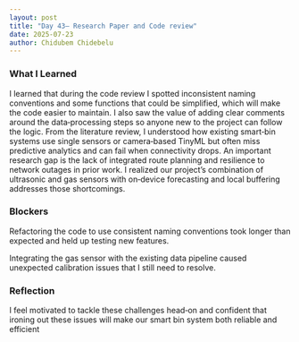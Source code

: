 ```yaml
---
layout: post
title: "Day 43– Research Paper and Code review"
date: 2025-07-23
author: Chidubem Chidebelu
---
```


### What I Learned
I learned that during the code review I spotted inconsistent naming conventions and some functions that could be simplified, which will make the code easier to maintain. I also saw the value of adding clear comments around the data‑processing steps so anyone new to the project can follow the logic. From the literature review, I understood how existing smart‑bin systems use single sensors or camera‑based TinyML but often miss predictive analytics and can fail when connectivity drops. An important research gap is the lack of integrated route planning and resilience to network outages in prior work. I realized our project’s combination of ultrasonic and gas sensors with on‑device forecasting and local buffering addresses those shortcomings.

### Blockers
 Refactoring the code to use consistent naming conventions took longer than expected and held up testing new features.

Integrating the gas sensor with the existing data pipeline caused unexpected calibration issues that I still need to resolve.

### Reflection
I feel motivated to tackle these challenges head‑on and confident that ironing out these issues will make our smart bin system both reliable and efficient
